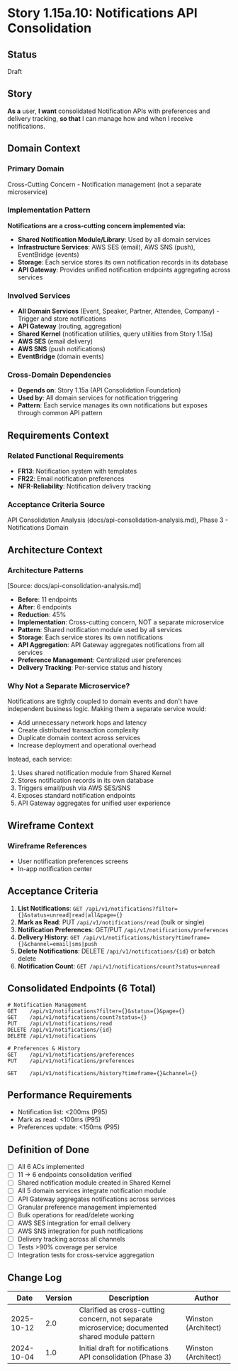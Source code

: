 # Story 1.15a.10: Notifications API Consolidation

## Status
Draft

## Story

**As a** user,
**I want** consolidated Notification APIs with preferences and delivery tracking,
**so that** I can manage how and when I receive notifications.

## Domain Context

### Primary Domain
Cross-Cutting Concern - Notification management (not a separate microservice)

### Implementation Pattern
**Notifications are a cross-cutting concern implemented via:**
- **Shared Notification Module/Library**: Used by all domain services
- **Infrastructure Services**: AWS SES (email), AWS SNS (push), EventBridge (events)
- **Storage**: Each service stores its own notification records in its database
- **API Gateway**: Provides unified notification endpoints aggregating across services

### Involved Services
- **All Domain Services** (Event, Speaker, Partner, Attendee, Company) - Trigger and store notifications
- **API Gateway** (routing, aggregation)
- **Shared Kernel** (notification utilities, query utilities from Story 1.15a)
- **AWS SES** (email delivery)
- **AWS SNS** (push notifications)
- **EventBridge** (domain events)

### Cross-Domain Dependencies
- **Depends on**: Story 1.15a (API Consolidation Foundation)
- **Used by**: All domain services for notification triggering
- **Pattern**: Each service manages its own notifications but exposes through common API pattern

## Requirements Context

### Related Functional Requirements
- **FR13**: Notification system with templates
- **FR22**: Email notification preferences
- **NFR-Reliability**: Notification delivery tracking

### Acceptance Criteria Source
API Consolidation Analysis (docs/api-consolidation-analysis.md), Phase 3 - Notifications Domain

## Architecture Context

### Architecture Patterns
[Source: docs/api-consolidation-analysis.md]
- **Before**: 11 endpoints
- **After**: 6 endpoints
- **Reduction**: 45%
- **Implementation**: Cross-cutting concern, NOT a separate microservice
- **Pattern**: Shared notification module used by all services
- **Storage**: Each service stores its own notifications
- **API Aggregation**: API Gateway aggregates notifications from all services
- **Preference Management**: Centralized user preferences
- **Delivery Tracking**: Per-service status and history

### Why Not a Separate Microservice?
Notifications are tightly coupled to domain events and don't have independent business logic. Making them a separate service would:
- Add unnecessary network hops and latency
- Create distributed transaction complexity
- Duplicate domain context across services
- Increase deployment and operational overhead

Instead, each service:
1. Uses shared notification module from Shared Kernel
2. Stores notification records in its own database
3. Triggers email/push via AWS SES/SNS
4. Exposes standard notification endpoints
5. API Gateway aggregates for unified user experience

## Wireframe Context

### Wireframe References
- User notification preferences screens
- In-app notification center

## Acceptance Criteria

1. **List Notifications**: `GET /api/v1/notifications?filter={}&status=unread|read|all&page={}`
2. **Mark as Read**: PUT `/api/v1/notifications/read` (bulk or single)
3. **Notification Preferences**: GET/PUT `/api/v1/notifications/preferences`
4. **Delivery History**: `GET /api/v1/notifications/history?timeframe={}&channel=email|sms|push`
5. **Delete Notifications**: DELETE `/api/v1/notifications/{id}` or batch delete
6. **Notification Count**: `GET /api/v1/notifications/count?status=unread`

## Consolidated Endpoints (6 Total)

```
# Notification Management
GET    /api/v1/notifications?filter={}&status={}&page={}
GET    /api/v1/notifications/count?status={}
PUT    /api/v1/notifications/read
DELETE /api/v1/notifications/{id}
DELETE /api/v1/notifications

# Preferences & History
GET    /api/v1/notifications/preferences
PUT    /api/v1/notifications/preferences

GET    /api/v1/notifications/history?timeframe={}&channel={}
```

## Performance Requirements

- Notification list: <200ms (P95)
- Mark as read: <100ms (P95)
- Preferences update: <150ms (P95)

## Definition of Done

- [ ] All 6 ACs implemented
- [ ] 11 → 6 endpoints consolidation verified
- [ ] Shared notification module created in Shared Kernel
- [ ] All 5 domain services integrate notification module
- [ ] API Gateway aggregates notifications across services
- [ ] Granular preference management implemented
- [ ] Bulk operations for read/delete working
- [ ] AWS SES integration for email delivery
- [ ] AWS SNS integration for push notifications
- [ ] Delivery tracking across all channels
- [ ] Tests >90% coverage per service
- [ ] Integration tests for cross-service aggregation

## Change Log

| Date | Version | Description | Author |
|------|---------|-------------|--------|
| 2025-10-12 | 2.0 | Clarified as cross-cutting concern, not separate microservice; documented shared module pattern | Winston (Architect) |
| 2024-10-04 | 1.0 | Initial draft for notifications API consolidation (Phase 3) | Winston (Architect) |

